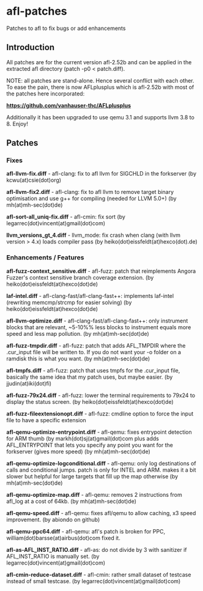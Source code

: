 # afl-patches
Patches to afl to fix bugs or add enhancements


## Introduction

All patches are for the current version afl-2.52b and can be applied in the extracted afl directory (patch -p0 < patch.diff).

NOTE: all patches are stand-alone. Hence several conflict with each other.
To ease the pain, there is now AFLplusplus which is afl-2.52b with most of the patches here incorporated:

**https://github.com/vanhauser-thc/AFLplusplus**

Additionally it has been upgraded to use qemu 3.1 and supports llvm 3.8 to 8. Enjoy!


## Patches

### Fixes

**afl-llvm-fix.diff**		- afl-clang: fix to afl llvm for SIGCHLD in the forkserver (by kcwu(at)csie(dot)org)

**afl-llvm-fix2.diff**		- afl-clang: fix to afl llvm to remove target binary optimisation and use g++ for compiling (needed for LLVM 5.0+) (by mh(at)mh-sec(dot)de)

**afl-sort-all_uniq-fix.diff**	- afl-cmin: fix sort (by legarrec(dot)vincent(at)gmail(dot)com)

**llvm_versions_gt_4.diff**	- llvm_mode: fix crash when clang (with llvm version > 4.x) loads compiler pass (by heiko(dot)eissfeldt(at)hexco(dot).de)


### Enhancements / Features

**afl-fuzz-context_sensitive.diff**		- afl-fuzz: patch that reimplements Angora Fuzzer's context sensitive branch coverage extension. (by heiko(dot)eissfeldt(at)hexco(dot)de)

**laf-intel.diff**				- afl-clang-fast/afl-clang-fast++: implements laf-intel (rewriting memcmp/strcmp for easier solving) (by heiko(dot)eissfeldt(at)hexco(dot)de)

**afl-llvm-optimize.diff**			- afl-clang-fast/afl-clang-fast++: only instrument blocks that are relevant, ~5-10%% less blocks to instrument equals more speed and less map pollution. (by mh(at)mh-sec(dot)de)

**afl-fuzz-tmpdir.diff**			- afl-fuzz: patch that adds AFL_TMPDIR where the .cur_input file will be written to. If you do not want your -o folder on a ramdisk this is what you want. (by mh(at)mh-sec(dot)de)

**afl-tmpfs.diff**				- afl-fuzz: patch that uses tmpfs for the .cur_input file, basically the same idea that my patch uses, but maybe easier. (by jjudin(at)iki(dot)fi)

**afl-fuzz-79x24.diff**                         - afl-fuzz: lower the terminal requirements to 79x24 to display the status screen. (by heiko(dot)eissfeldt(at)hexco(dot)de)

**afl-fuzz-fileextensionopt.diff**		- afl-fuzz: cmdline option to force the input file to have a specific extension

**afl-qemu-optimize-entrypoint.diff**		- afl-qemu: fixes entrypoint detection for ARM thumb (by markh(dot)sj(at)gmail(dot)com plus adds AFL_ENTRYPOINT that lets you specify any point you want for the forkserver (gives more speed) (by mh(at)mh-sec(dot)de)

**afl-qemu-optimize-logconditional.diff**	- afl-qemu: only log destinations of calls and conditional jumps. patch is only for INTEL and ARM. makes it a bit slower but helpful for large targets that fill up the map otherwise (by mh(at)mh-sec(dot)de)

**afl-qemu-optimize-map.diff**			- afl-qemu: removes 2 instructions from afl_log at a cost of 64kb.  (by mh(at)mh-sec(dot)de)

**afl-qemu-speed.diff**				- afl-qemu: fixes afl/qemu to allow caching, x3 speed improvement. (by abiondo on github)

**afl-qemu-ppc64.diff**				- afl-qemu: afl's patch is broken for PPC, william(dot)barsse(at)airbus(dot)com fixed it.

**afl-as-AFL_INST_RATIO.diff**			- afl-as: do not divide by 3 with sanitizer if AFL_INST_RATIO is manually set.  (by legarrec(dot)vincent(at)gmail(dot)com)

**afl-cmin-reduce-dataset.diff**		- afl-cmin: rather small dataset of testcase instead of small testcase.  (by legarrec(dot)vincent(at)gmail(dot)com)
